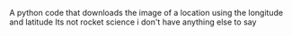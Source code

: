 A python code that downloads the image of a location using the longitude and latitude 
Its not rocket science i don't have anything else to say 
